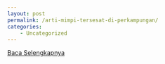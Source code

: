 ```yaml
---
layout: post
permalink: /arti-mimpi-tersesat-di-perkampungan/
categories:
    - Uncategorized
---
```


[Baca Selengkapnya](/05)